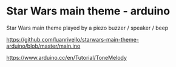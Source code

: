 # Star Wars main theme - arduino
 Star Wars main theme played by a piezo buzzer / speaker / beep
 
 https://github.com/luanrivello/starwars-main-theme-arduino/blob/master/main.ino
 
 https://www.arduino.cc/en/Tutorial/ToneMelody

